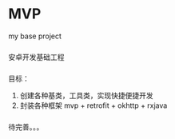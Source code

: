 # MVP
my base project
###
安卓开发基础工程
###
目标：
   1. 创建各种基类，工具类，实现快捷便捷开发
   2. 封装各种框架 mvp + retrofit + okhttp + rxjava
###
待完善。。。
